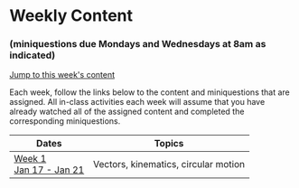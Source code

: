 # Weekly Content 
### (miniquestions due Mondays and Wednesdays at 8am as indicated)

[Jump to this week's content](#bottom)

Each week, follow the links below to the content and miniquestions that are assigned. All in-class activities each week will assume that you have already watched all of the assigned content and completed the corresponding miniquestions.

Dates                               | Topics
----------------------------------- | --------------------------------------------------
[Week 1 <br> Jan 17 - Jan 21](week1) |Vectors, kinematics, circular motion

<a id="bottom"></a>
<!--
[Week 2 <br> Jan 22 - Jan 28](week2) |  Newton's laws, center-of-mass, conservation of momentum
[Week 3 <br> Jan 29 - Feb 4](week3) |  Isolation diagrams, contact forces, gravity; springs, rods and ropes
[Week 4 <br>  Feb 5 - Feb 11](week4) |  Internal Forces; Friction and drag
[Week 5 <br> Feb 12 - Feb 18](week5) | Conservation of energy, gravitational potential energy, spring potential energy, kinetic energy, work
[Week 6 <br>  Feb 19 - Feb 25](week6) |  Work-energy theorem, elastic & inelastic collisions
[Week 7 <br>  Feb 26 - Mar 4](week7) |  Review of Motion 1; Midterm Exam
[Week 8 <br>  Mar 5 - Mar 11](week8) |  Angular velocity, angular momentum, moment of inertia, torque
Spring Break <br>  Mar 12 - Mar 18 | Nothing due, nothing to do
[Week 9 <br>  Mar 19 - Mar 25](week9) |  Kepler's Laws, rotational kinematics, rotational dynamics, rotational energy and rolling, rotational work
[Week 10 <br> Mar 26 - Apr 1](week10) | Rotational vectors, spin and orbital angular momentum
[Week 11 <br> Apr 2 - Apr 8](week11) | Rolling torque, conserved quantities, gyroscopes
[Week 12 <br> Apr 9 - Apr 15](week12) | Simple harmonic motion, oscillating systems
[Week 13 <br> Apr 16 - Apr 22](week13) | Waves, superposition, sound waves 
[Week 14 <br> Apr 23 - Apr 29](week14) | Beats, interference

-->

<br>

<br>

<br>



